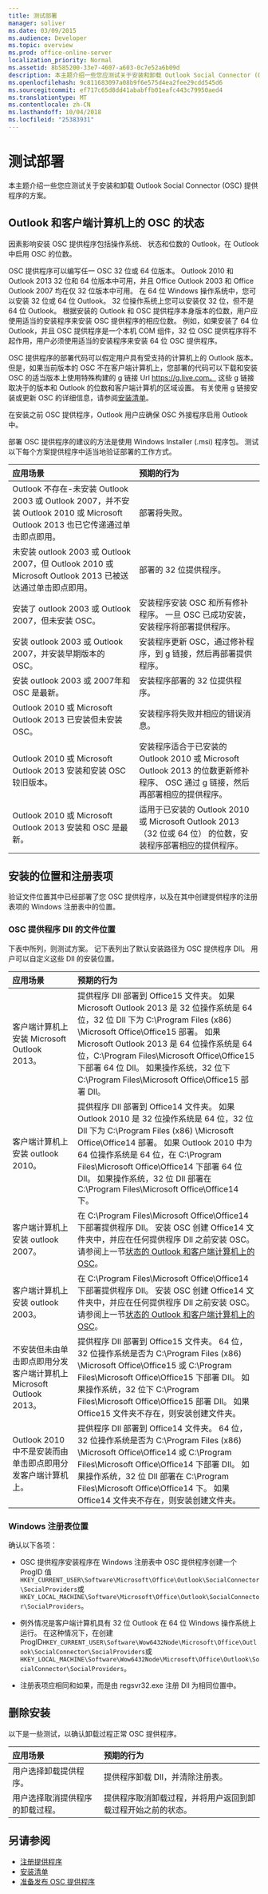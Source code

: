 ```yaml
---
title: 测试部署
manager: soliver
ms.date: 03/09/2015
ms.audience: Developer
ms.topic: overview
ms.prod: office-online-server
localization_priority: Normal
ms.assetid: 8b585200-33e7-4607-a603-0c7e52a6b09d
description: 本主题介绍一些您应测试关于安装和卸载 Outlook Social Connector (OSC) 提供程序的方案。
ms.openlocfilehash: 9c811683097a08b9f6e575d4ea2fee29cdd545d6
ms.sourcegitcommit: ef717c65d8dd41ababffb01eafc443c79950aed4
ms.translationtype: MT
ms.contentlocale: zh-CN
ms.lasthandoff: 10/04/2018
ms.locfileid: "25383931"
---
```

# <a name="testing-deployment"></a>测试部署

本主题介绍一些您应测试关于安装和卸载 Outlook Social Connector (OSC) 提供程序的方案。

<a name="olosc_TestingDeployment_PresenceOfOutlook"> </a>

## <a name="presence-of-outlook-and-the-osc-on-client-computer"></a>Outlook 和客户端计算机上的 OSC 的状态

因素影响安装 OSC 提供程序包括操作系统、 状态和位数的 Outlook，在 Outlook 中启用 OSC 的位数。
  
OSC 提供程序可以编写任一 OSC 32 位或 64 位版本。 Outlook 2010 和 Outlook 2013 32 位和 64 位版本中可用，并且 Office Outlook 2003 和 Office Outlook 2007 均在仅 32 位版本中可用。 在 64 位 Windows 操作系统中，您可以安装 32 位或 64 位 Outlook。 32 位操作系统上您可以安装仅 32 位，但不是 64 位 Outlook。 根据安装的 Outlook 和 OSC 提供程序本身版本的位数，用户应使用适当的安装程序来安装 OSC 提供程序的相应位数。 例如，如果安装了 64 位 Outlook，并且 OSC 提供程序是一个本机 COM 组件，32 位 OSC 提供程序将不起作用，用户必须使用适当的安装程序来安装 64 位 OSC 提供程序。
  
OSC 提供程序的部署代码可以假定用户具有受支持的计算机上的 Outlook 版本。 但是，如果当前版本的 OSC 不在客户端计算机上，您部署的代码可以下载和安装 OSC 的适当版本上使用特殊构建的 g 链接 Url https://g.live.com。 这些 g 链接取决于的版本和 Outlook 的位数和客户端计算机的区域设置。 有关使用 g 链接安装或更新 OSC 的详细信息，请参阅[安装清单](installation-checklist.md)。
  
在安装之前 OSC 提供程序，Outlook 用户应确保 OSC 外接程序启用 Outlook 中。
  
部署 OSC 提供程序的建议的方法是使用 Windows Installer (.msi) 程序包。 测试以下每个方案提供程序中适当地验证部署的工作方式。
  
|**应用场景**|**预期的行为**|
|:-----|:-----|
|Outlook 不存在-未安装 Outlook 2003 或 Outlook 2007，并不安装 Outlook 2010 或 Microsoft Outlook 2013 也已它传递通过单击即点即用。  <br/> |部署将失败。  <br/> |
|未安装 outlook 2003 或 Outlook 2007，但 Outlook 2010 或 Microsoft Outlook 2013 已被送达通过单击即点即用。  <br/> |部署的 32 位提供程序。  <br/> |
|安装了 outlook 2003 或 Outlook 2007，但未安装 OSC。  <br/> |安装程序安装 OSC 和所有修补程序。 一旦 OSC 已成功安装，安装程序将部署提供程序。  <br/> |
|安装 outlook 2003 或 Outlook 2007，并安装早期版本的 OSC。  <br/> |安装程序更新 OSC，通过修补程序，到 g 链接，然后再部署提供程序。  <br/> |
|安装 outlook 2003 或 2007年和 OSC 是最新。  <br/> |安装程序部署的 32 位提供程序。  <br/> |
|Outlook 2010 或 Microsoft Outlook 2013 已安装但未安装 OSC。  <br/> |安装程序将失败并相应的错误消息。  <br/> |
|Outlook 2010 或 Microsoft Outlook 2013 安装和安装 OSC 较旧版本。  <br/> |安装程序适合于已安装的 Outlook 2010 或 Microsoft Outlook 2013 的位数更新修补程序、 OSC 通过 g 链接，然后再部署相应的提供程序。  <br/> |
|Outlook 2010 或 Microsoft Outlook 2013 安装和 OSC 是最新。  <br/> |适用于已安装的 Outlook 2010 或 Microsoft Outlook 2013 （32 位或 64 位） 的位数，安装程序部署相应的提供程序。  <br/> |

<a name="olosc_TestingDeployment_PresenceOfOutlook"> </a>

## <a name="installed-location-and-registry-keys"></a>安装的位置和注册表项

验证文件位置其中已经部署了您 OSC 提供程序，以及在其中创建提供程序的注册表项的 Windows 注册表中的位置。
  
### <a name="file-location-for-osc-provider-dlls"></a>OSC 提供程序 Dll 的文件位置

下表中所列，则测试方案。 记下表列出了默认安装路径为 OSC 提供程序 Dll。 用户可以自定义这些 Dll 的安装位置。
  
|**应用场景**|**预期的行为**|
|:-----|:-----|
|客户端计算机上安装 Microsoft Outlook 2013。  <br/> |提供程序 Dll 部署到 Office15 文件夹。 如果 Microsoft Outlook 2013 是 32 位操作系统是 64 位，32 位 Dll 下为 C:\Program Files (x86) \Microsoft Office\Office15 部署。 如果 Microsoft Outlook 2013 是 64 位操作系统是 64 位，C:\Program Files\Microsoft Office\Office15 下部署 64 位 Dll。 如果操作系统，32 位下 C:\Program Files\Microsoft Office\Office15 部署 Dll。  <br/> |
|客户端计算机上安装 outlook 2010。  <br/> |提供程序 Dll 部署到 Office14 文件夹。 如果 Outlook 2010 是 32 位操作系统是 64 位，32 位 Dll 下为 C:\Program Files (x86) \Microsoft Office\Office14 部署。 如果 Outlook 2010 中为 64 位操作系统是 64 位，在 C:\Program Files\Microsoft Office\Office14 下部署 64 位 Dll。 如果操作系统，32 位 Dll 部署在 C:\Program Files\Microsoft Office\Office14 下。  <br/> |
|客户端计算机上安装 outlook 2007。  <br/> |在 C:\Program Files\Microsoft Office\Office14 下部署提供程序 Dll。 安装 OSC 创建 Office14 文件夹中，并应在任何提供程序 Dll 之前安装 OSC。 请参阅上一节[状态的 Outlook 和客户端计算机上的 OSC](#olosc_TestingDeployment_PresenceOfOutlook)。  <br/> |
|客户端计算机上安装 outlook 2003。  <br/> |在 C:\Program Files\Microsoft Office\Office14 下部署提供程序 Dll。 安装 OSC 创建 Office14 文件夹中，并应在任何提供程序 Dll 之前安装 OSC。 请参阅上一节[状态的 Outlook 和客户端计算机上的 OSC](#olosc_TestingDeployment_PresenceOfOutlook)。  <br/> |
|不安装但未由单击即点即用分发客户端计算机上 Microsoft Outlook 2013。  <br/> |提供程序 Dll 部署到 Office15 文件夹。 64 位，32 位操作系统是否为 C:\Program Files (x86) \Microsoft Office\Office15 或 C:\Program Files\Microsoft Office\Office15 下部署 Dll。 如果操作系统，32 位下 C:\Program Files\Microsoft Office\Office15 部署 Dll。 如果 Office15 文件夹不存在，则安装创建文件夹。  <br/> |
|Outlook 2010 中不是安装而由单击即点即用分发客户端计算机上。  <br/> |提供程序 Dll 部署到 Office14 文件夹。 64 位，32 位操作系统是否为 C:\Program Files (x86) \Microsoft Office\Office14 或 C:\Program Files\Microsoft Office\Office14 下部署 Dll。 如果操作系统，32 位 Dll 部署在 C:\Program Files\Microsoft Office\Office14 下。 如果 Office14 文件夹不存在，则安装创建文件夹。  <br/> |
   
### <a name="windows-registry-locations"></a>Windows 注册表位置

确认以下各项：
  
- OSC 提供程序安装程序在 Windows 注册表中 OSC 提供程序创建一个 ProgID 值`HKEY_CURRENT_USER\Software\Microsoft\Office\Outlook\SocialConnector\SocialProviders`或`HKEY_LOCAL_MACHINE\Software\Microsoft\Office\Outlook\SocialConnector\SocialProviders`。 
    
- 例外情况是客户端计算机具有 32 位 Outlook 在 64 位 Windows 操作系统上运行。 在这种情况下，在创建 ProgID`HKEY_CURRENT_USER\Software\Wow6432Node\Microsoft\Office\Outlook\SocialConnector\SocialProviders`或`HKEY_LOCAL_MACHINE\Software\Wow6432Node\Microsoft\Office\Outlook\SocialConnector\SocialProviders`。
    
- 注册表项应相同和如果，而是由 regsvr32.exe 注册 Dll 为相同位置中。

<a name="olosc_TestingDeployment_PresenceOfOutlook"> </a>

## <a name="removing-the-installation"></a>删除安装

以下是一些测试，以确认卸载过程正常 OSC 提供程序。
  
|**应用场景**|**预期的行为**|
|:-----|:-----|
|用户选择卸载提供程序。  <br/> |提供程序卸载 Dll，并清除注册表。  <br/> |
|用户选择取消提供程序的卸载过程。  <br/> |提供程序取消卸载过程，并将用户返回到卸载过程开始之前的状态。  <br/> |
   
## <a name="see-also"></a>另请参阅

- [注册提供程序](registering-a-provider.md)  
- [安装清单](installation-checklist.md)
- [准备发布 OSC 提供程序](getting-ready-to-release-an-osc-provider.md)

